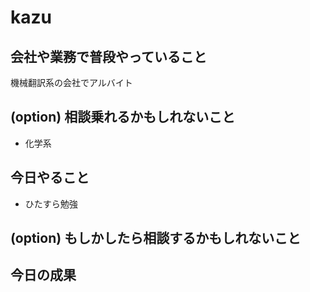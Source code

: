 # kazu

## 会社や業務で普段やっていること
機械翻訳系の会社でアルバイト

## (option) 相談乗れるかもしれないこと

- 化学系

## 今日やること

- ひたすら勉強

## (option) もしかしたら相談するかもしれないこと

## 今日の成果
